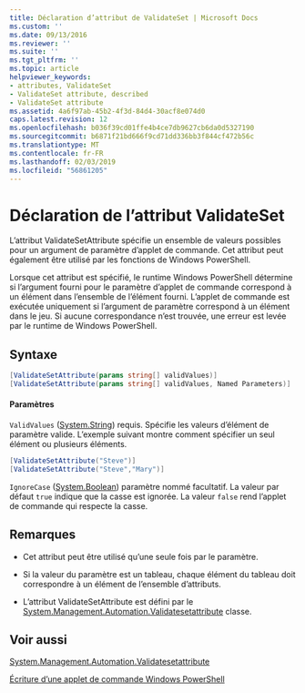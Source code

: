 ```yaml
---
title: Déclaration d’attribut de ValidateSet | Microsoft Docs
ms.custom: ''
ms.date: 09/13/2016
ms.reviewer: ''
ms.suite: ''
ms.tgt_pltfrm: ''
ms.topic: article
helpviewer_keywords:
- attributes, ValidateSet
- ValidateSet attribute, described
- ValidateSet attribute
ms.assetid: 4a6f97ab-45b2-4f3d-84d4-30acf8e074d0
caps.latest.revision: 12
ms.openlocfilehash: b036f39cd01ffe4b4ce7db9627cb6da0d5327190
ms.sourcegitcommit: b6871f21bd666f9cd71dd336bb3f844cf472b56c
ms.translationtype: MT
ms.contentlocale: fr-FR
ms.lasthandoff: 02/03/2019
ms.locfileid: "56861205"
---
```

# <a name="validateset-attribute-declaration"></a>Déclaration de l’attribut ValidateSet

L’attribut ValidateSetAttribute spécifie un ensemble de valeurs possibles pour un argument de paramètre d’applet de commande. Cet attribut peut également être utilisé par les fonctions de Windows PowerShell.

Lorsque cet attribut est spécifié, le runtime Windows PowerShell détermine si l’argument fourni pour le paramètre d’applet de commande correspond à un élément dans l’ensemble de l’élément fourni. L’applet de commande est exécutée uniquement si l’argument de paramètre correspond à un élément dans le jeu. Si aucune correspondance n’est trouvée, une erreur est levée par le runtime de Windows PowerShell.

## <a name="syntax"></a>Syntaxe

```csharp
[ValidateSetAttribute(params string[] validValues)]
[ValidateSetAttribute(params string[] validValues, Named Parameters)]
```

#### <a name="parameters"></a>Paramètres

`ValidValues` ([System.String](/dotnet/api/System.String)) requis. Spécifie les valeurs d’élément de paramètre valide. L’exemple suivant montre comment spécifier un seul élément ou plusieurs éléments.

```csharp
[ValidateSetAttribute("Steve")]
[ValidateSetAttribute("Steve","Mary")]
```

`IgnoreCase` ([System.Boolean](/dotnet/api/System.Boolean)) paramètre nommé facultatif. La valeur par défaut `true` indique que la casse est ignorée. La valeur `false` rend l’applet de commande qui respecte la casse.

## <a name="remarks"></a>Remarques

- Cet attribut peut être utilisé qu’une seule fois par le paramètre.

- Si la valeur du paramètre est un tableau, chaque élément du tableau doit correspondre à un élément de l’ensemble d’attributs.

- L’attribut ValidateSetAttribute est défini par le [System.Management.Automation.Validatesetattribute](/dotnet/api/System.Management.Automation.ValidateSetAttribute) classe.

## <a name="see-also"></a>Voir aussi

[System.Management.Automation.Validatesetattribute](/dotnet/api/System.Management.Automation.ValidateSetAttribute)

[Écriture d’une applet de commande Windows PowerShell](./writing-a-windows-powershell-cmdlet.md)
